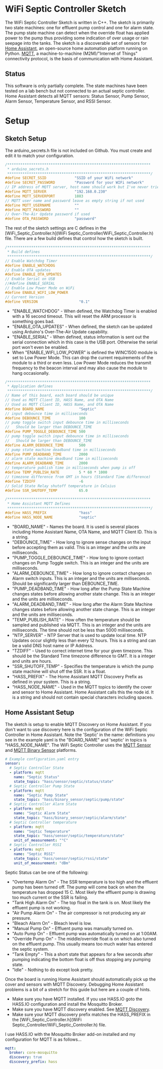 # WiFi Septic Controller Sketch
The WiFi Septic Controller Sketch is written in C++. The sketch is primarily two state machines: one for effluent pump control and one for alarm state. The pump state machine can detect when the override float has applied power to the pump thus providing some indication of over usage or rain seepage into the tanks. The sketch is a discoverable set of sensors for [Home Assistant](https://home-assistant.io/), an open-source home automation platform running on Python. [MQTT](http://mqtt.org/), a machine-to-machine (M2M)/"Internet of Things" connectivity protocol, is the basis of communication with Home Assistant.

## Status
This software is only partially complete. The state machines have been tested on a lab bench but not connected to an actual septic controller. Home Assistant detects all MQTT sensors: Status Sensor, Pump Sensor, Alarm Sensor, Temperature Sensor, and RSSI Sensor.

# Setup
## Sketch Setup
The arduino_secrets.h file is not included on Github. You must create and edit it to match your configuration.

```c
/******************************************************************
 * arduino_secrets.h
 ******************************************************************/
#define SECRET_SSID             "SSID of your WiFi network"
#define SECRET_PASSWORD         "Password for your WIFi network"
// IP address of MQTT server, host name should work but I've never tried
#define MQTT_SERVER             "192.168.0.230"
#define MQTT_SERVERPORT         1883
// MQTT user name and password leave as empty string if not used
#define MQTT_USERNAME           ""
#define MQTT_PASSWORD           ""
// Over-The-Air Update password if used
#define OTA_PASSWORD            "password"
```

The rest of the sketch settings are C defines in the [WiFi_Septic_Controller.h](WiFi Septic_Controller/WiFi_Septic_Controller.h) file. There are a few build defines that control how the sketch is built.

```c
/******************************************************************
 * Build defines
 ******************************************************************/
// Enable Watchdog Timer
#define ENABLE_WATCHDOG
// Enable OTA updates
#define ENABLE_OTA_UPDATES
// Enable Serial on USB
//#define ENABLE_SERIAL
// Enable Low Power Mode on WiFi
#define ENABLE_WIFI_LOW_POWER
// Current Version
#define VERSION                   "0.1"
```

* "ENABLE_WATCHDOG" - When defined, the Watchdog Timer is enabled with a 16 second timeout. This will reset the ARM processor is something goes bad.
* "ENABLE_OTA_UPDATES" - When defined, the sketch can be updated using Arduino's Over-The-Air Update capability.
* "ENABLE_SERIAL" - When defined, status information is sent out the serial connection which in this case is the USB port. Otherwise the serial port won't even be enabled.
* When "ENABLE_WIFI_LOW_POWER" is defined the WINC1500 module is set to Low Power Mode. This can drop the current requirements of the module to a third or even less. Low Power Mode reduces the transmit frequency to the beacon interval and may also cause the module to hang occasionally.

```c
/******************************************************************
 * Application defines
 ******************************************************************/
// Name of this board, each board should be unique
// Used as MQTT Client ID, HASS Name, and OTA Name
// Used as MQTT Client ID, HASS Name, and OTA Name
#define BOARD_NAME                "Septic"
// input debounce time in milliseconds
#define DEBOUNCE_TIME             100
// pump toggle switch input debounce time in milliseconds
//   Should be larger than DEBOUNCE_TIME
#define PUMP_TOGGLE_DEBOUNCE_TIME 500
// pump toggle switch input debounce time in milliseconds
//   Should be larger than DEBOUNCE_TIME
#define ALARM_DEBOUNCE_TIME       500
// pump state machine deadband time in milliseconds
#define PUMP_DEADBAND_TIME        2000
// alarm state machine deadband time in milliseconds
#define ALARM_DEADBAND_TIME       2000
// temperature publish time in milliseconds when pump is off
#define TEMP_PUBLISH_RATE         5 * 60 * 1000
// timezone difference from GMT in hours (Standard Time difference)
#define TZDIFF                    -6
// Solid State Relay shutoff temperature in Celsius
#define SSR_SHUTOFF_TEMP          65.0

/******************************************************************
 * Home Assistant MQTT Defines
 ******************************************************************/
#define HASS_PREFIX               "hass"
#define HASS_NODE_NAME            "septic"
```
* "BOARD_NAME" - Names the board. It is used is several places including Home Assistant Name, OTA Name, and MQTT Client ID. This is a string.
* "DEBOUNCE_TIME" - How long to ignore sense changes on the input before accepting them as valid. This is an integer and the units are milliseconds.
* "PUMP_TOGGLE_DEBOUNCE_TIME" - How long to ignore contact changes on Pump Toggle switch. This is an integer and the units are milliseconds.
* "ALARM_DEBOUNCE_TIME" - How long to ignore contact changes on Alarm switch inputs. This is an integer and the units are milliseconds. Should be significantly larger than DEBOUNCE_TIME.
* "PUMP_DEADBAND_TIME" - How long after the Pump State Machine changes states before allowing another state change. This is an integer and the units are milliseconds.
* "ALARM_DEADBAND_TIME" - How long after the Alarm State Machine changes states before allowing another state change. This is an integer and the units are milliseconds.
* "TEMP_PUBLISH_RATE" - How often the temperature should be sampled and published via MQTT. This is an integer and the units are milliseconds. The time should not be less than 5000 milliseconds.
* "NTP_SERVER" - NTP Server that is used to update local time. NTP Updates occur slightly less than every 12 hours. This is a string and can be a valid DNS host name or IP Address.
* "TZDIFF" - Used to correct internet time for your given timezone. This should be the Standard Time timezone difference to GMT. It is a integer and units are hours.
* "SSR_SHUTOFF_TEMP" - Specifies the temperature is which the pump state machine will shut off the SSR. It is a float.
* "HASS_PREFIX" - The Home Assistant MQTT Discovery Prefix as defined in your system. This is a string.
* "HASS_NODE_NAME" - Used in the MQTT topics to identify the cover and sensor to Home Assistant. Home Assistant calls this the node id. It is a string and should not contain special characters including spaces.

## Home Assistant Setup
The sketch is setup to enable MQTT Discovery on Home Assistant. If you don't want to use discovery here is the configuration of the WiFi Septic Controller in Home Assistant. Note the 'Septic' in the name: definitions you see in the example yaml is the "BOARD_NAME" and 'septic' in topics is "HASS_NODE_NAME". The WiFi Septic Controller uses the [MQTT Sensor](https://home-assistant.io/components/sensor.mqtt/) and [MQTT Binary Sensor](https://www.home-assistant.io/components/binary_sensor.mqtt/) platforms.

```yaml
# Example configuration.yaml entry
sensor:
  # Septic Controller State
  - platform: mqtt
    name: "Septic Status"
    state_topic: "hass/sensor/septic/status/state"
  # Septic Controller Pump State
  - platform: mqtt
    name: "Septic Pump State"
    state_topic: "hass/binary_sensor/septic/pump/state"
  # Septic Controller Alarm State
  - platform: mqtt
    name: "Septic Alarm State"
    state_topic: "hass/binary_sensor/septic/alarm/state"
  # Septic Controller temperature
  - platform: mqtt
    name: "Septic Temperature"
    state_topic: "hass/sensor/septic/temperature/state"
    unit_of_measurement: "°C"
  # Septic Controller RSSI
  - platform: mqtt
    name: "Septic RSSI"
    state_topic: "hass/sensor/septic/rssi/state"
    unit_of_measurement: "dBm"
```

Septic Status can be one of the following:
* "Overtemp Alarm On" - The SSR temperature is too high and the effluent pump has been turned off. The pump will come back on when the temperature has dropped 15 C. Most likely the effluent pump is drawing too much current or the SSR is failing.
* "Tank High Alarm On" - The top float in the tank is on. Most likely the effluent pump is not working.
* "Air Pump Alarm On" - The air compressor is not producing any air pressure.
* "Bleach Alarm On" -  Bleach level is low.
* "Manual Pump On" - Effluent pump was manually turned on.
* "Auto Pump On" - Effluent pump was automatically turned on at 1:00AM.
* "Override Pump On" - The middle/override float is on which also turned on the effluent pump. This usually means too much water has entered the septic system.
* "Tank Empty" - This a short state that appears for a few seconds after pumping indicating the bottom float is off thus stopping any pumping state.
* "Idle" - Nothing to do except look pretty.

Once the board is running Home Assistant should automatically pick up the cover and sensors with MQTT Discovery. Debugging Home Assistant problems is a bit of a stretch for this guide but here are a couple of hints.

* Make sure you have MQTT installed. If you use HASS.IO goto the HASS.IO configuration and install the Mosquitto Broker.
* Make sure you have MQTT discovery enabled. See [MQTT Discovery](https://home-assistant.io/docs/mqtt/discovery/).
* Make sure your MQTT discovery prefix matches the HASS_PREFIX in the [WiFi_Septic_Controller.h](WiFi Septic_Controller/WiFi_Septic_Controller.h) file.

I use HASS.IO with the Mosquitto Broker add-on installed and my configuration for MQTT is as follows...

```yaml
mqtt:
  broker: core-mosquitto
  discovery: true
  discovery_prefix: hass

```
